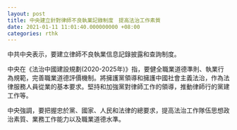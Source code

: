```yaml
---
layout: post
title: 中央建立針對律師不良執業記錄制度　提高法治工作素質
date: 2021-01-11 11:01:40.000000000 +08:00
categories: rthk
---
```


中共中央表示，要建立律師不良執業信息記錄披露和查詢制度。

中央在《法治中國建設規劃(2020-2025年)》指，要健全職業道德準則、執業行為規範，完善職業道德評價機制。將擁護黨領導和擁護中國社會主義法治，作為法律服務人員從業的基本要求。堅持和加強黨對律師工作的領導，推動律師行的黨建工作等。

中央強調，要把握忠於黨、國家、人民和法律的總要求，提高法治工作隊伍思想政治素質、業務工作能力以及職業道德水準。
